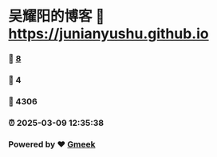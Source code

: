 # 吴耀阳的博客 :link: https://junianyushu.github.io 
### :page_facing_up: [8](https://junianyushu.github.io/tag.html) 
### :speech_balloon: 4 
### :hibiscus: 4306 
### :alarm_clock: 2025-03-09 12:35:38 
### Powered by :heart: [Gmeek](https://github.com/Meekdai/Gmeek)
